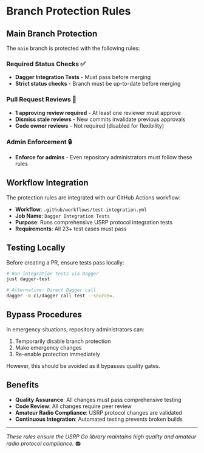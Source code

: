 # Branch Protection Rules

## Main Branch Protection

The `main` branch is protected with the following rules:

### Required Status Checks ✅
- **Dagger Integration Tests** - Must pass before merging
- **Strict status checks** - Branch must be up-to-date before merging

### Pull Request Reviews 👥
- **1 approving review required** - At least one reviewer must approve
- **Dismiss stale reviews** - New commits invalidate previous approvals
- **Code owner reviews** - Not required (disabled for flexibility)

### Admin Enforcement 🔒
- **Enforce for admins** - Even repository administrators must follow these rules

## Workflow Integration

The protection rules are integrated with our GitHub Actions workflow:

- **Workflow**: `.github/workflows/test-integration.yml`
- **Job Name**: `Dagger Integration Tests` 
- **Purpose**: Runs comprehensive USRP protocol integration tests
- **Requirements**: All 23+ test cases must pass

## Testing Locally

Before creating a PR, ensure tests pass locally:

```bash
# Run integration tests via Dagger
just dagger-test

# Alternative: Direct Dagger call
dagger -m ci/dagger call test --source=.
```

## Bypass Procedures

In emergency situations, repository administrators can:

1. Temporarily disable branch protection
2. Make emergency changes
3. Re-enable protection immediately

However, this should be avoided as it bypasses quality gates.

## Benefits

- **Quality Assurance**: All changes must pass comprehensive testing
- **Code Review**: All changes require peer review
- **Amateur Radio Compliance**: USRP protocol changes are validated
- **Continuous Integration**: Automated testing prevents broken builds

---

*These rules ensure the USRP Go library maintains high quality and amateur radio protocol compliance.* 📻